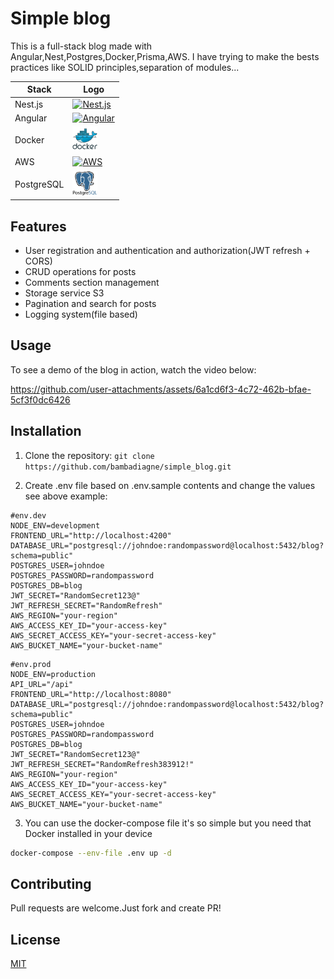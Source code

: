 # Simple blog
This is a full-stack blog made with Angular,Nest,Postgres,Docker,Prisma,AWS. I have trying to make the bests practices like SOLID principles,separation of modules...

| Stack       | Logo                                                                                                                                            |
|-------------|-------------------------------------------------------------------------------------------------------------------------------------------------|
| Nest.js     | <a href="https://nestjs.com/" target="_blank" rel="noreferrer"> <img src="https://nestjs.com/img/logo-small.svg" alt="Nest.js" width="40" height="40"/> </a> |
| Angular     | <a href="https://angular.io/" target="_blank" rel="noreferrer"> <img src="https://v7.angular.cn/assets/images/logos/angular/angular.svg" alt="Angular" width="40" height="40"/> </a> |
| Docker      | <a href="https://www.docker.com/" target="_blank" rel="noreferrer"> <img src="https://raw.githubusercontent.com/devicons/devicon/master/icons/docker/docker-original-wordmark.svg" alt="Docker" width="40" height="40"/> </a> |
| AWS         | <a href="https://aws.amazon.com/" target="_blank" rel="noreferrer"> <img src="https://icongr.am/devicon/amazonwebservices-original.svg?size=128&color=currentColor" alt="AWS" width="40" height="40"/> </a> |
| PostgreSQL  | <a href="https://www.postgresql.org" target="_blank" rel="noreferrer"> <img src="https://raw.githubusercontent.com/devicons/devicon/master/icons/postgresql/postgresql-original-wordmark.svg" alt="PostgreSQL" width="40" height="40"/> </a> |


## Features 
- User registration and authentication and authorization(JWT refresh + CORS)
- CRUD operations for posts
- Comments section management
- Storage service S3
- Pagination and search for posts
- Logging system(file based) 

## Usage

To see a demo of the blog in action, watch the video below:

https://github.com/user-attachments/assets/6a1cd6f3-4c72-462b-bfae-5cf3f0dc6426

## Installation
1. Clone the repository: `git clone https://github.com/bambadiagne/simple_blog.git`

2. Create .env file based on .env.sample contents and change the values see above example:
```env
#env.dev
NODE_ENV=development
FRONTEND_URL="http://localhost:4200"
DATABASE_URL="postgresql://johndoe:randompassword@localhost:5432/blog?schema=public"
POSTGRES_USER=johndoe
POSTGRES_PASSWORD=randompassword
POSTGRES_DB=blog
JWT_SECRET="RandomSecret123@"
JWT_REFRESH_SECRET="RandomRefresh"
AWS_REGION="your-region"
AWS_ACCESS_KEY_ID="your-access-key"
AWS_SECRET_ACCESS_KEY="your-secret-access-key"
AWS_BUCKET_NAME="your-bucket-name"
```
```env
#env.prod
NODE_ENV=production
API_URL="/api"
FRONTEND_URL="http://localhost:8080"
DATABASE_URL="postgresql://johndoe:randompassword@localhost:5432/blog?schema=public"
POSTGRES_USER=johndoe
POSTGRES_PASSWORD=randompassword
POSTGRES_DB=blog
JWT_SECRET="RandomSecret123@"
JWT_REFRESH_SECRET="RandomRefresh383912!"
AWS_REGION="your-region"
AWS_ACCESS_KEY_ID="your-access-key"
AWS_SECRET_ACCESS_KEY="your-secret-access-key"
AWS_BUCKET_NAME="your-bucket-name"
```

3. You can use the docker-compose file it's so simple but you need that Docker installed in your device

```bash
docker-compose --env-file .env up -d
```

## Contributing
Pull requests are welcome.Just fork and create PR!
## License
[MIT](LICENSE)
